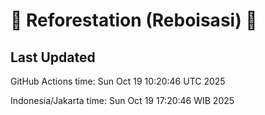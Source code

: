 
# 🌳 Reforestation (Reboisasi) 🌲

## Last Updated

GitHub Actions time: Sun Oct 19 10:20:46 UTC 2025

Indonesia/Jakarta time: Sun Oct 19 17:20:46 WIB 2025
